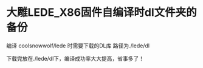 # 大雕LEDE_X86固件自编译时dl文件夹的备份
编译 coolsnowwolf/lede  时需要下载的DL库
路径为./lede/dl

下载完放在./lede/dl下，编译成功率大大提高，省事多了！
